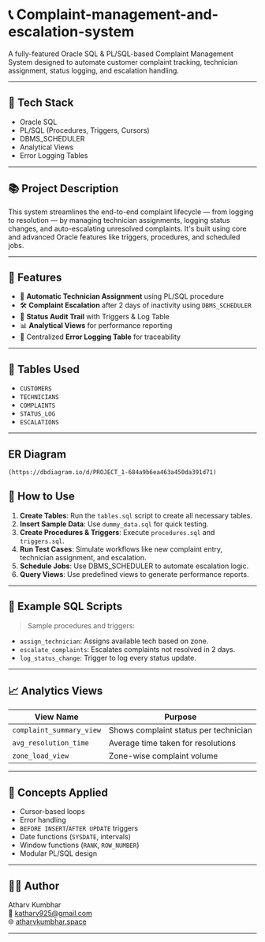 # 📞 Complaint-management-and-escalation-system

A fully-featured Oracle SQL & PL/SQL-based Complaint Management System designed to automate customer complaint tracking, technician assignment, status logging, and escalation handling.

---

## 🔧 Tech Stack

- Oracle SQL
- PL/SQL (Procedures, Triggers,  Cursors)
- DBMS_SCHEDULER
- Analytical Views
- Error Logging Tables

---

## 📚 Project Description

This system streamlines the end-to-end complaint lifecycle — from logging to resolution — by managing technician assignments, logging status changes, and auto-escalating unresolved complaints. It's built using core and advanced Oracle features like triggers, procedures, and scheduled jobs.

---

## 🧩 Features

- 🔄 **Automatic Technician Assignment** using PL/SQL procedure
- 🛠️ **Complaint Escalation** after 2 days of inactivity using `DBMS_SCHEDULER`
- 🧾 **Status Audit Trail** with Triggers & Log Table
- 📊 **Analytical Views** for performance reporting
- 🧪 Centralized **Error Logging Table** for traceability

---

## 📁 Tables Used

- `CUSTOMERS`
- `TECHNICIANS`
- `COMPLAINTS`
- `STATUS_LOG`
- `ESCALATIONS`


---

## ER Diagram
   `(https://dbdiagram.io/d/PROJECT_1-684a9b6ea463a450da391d71)`


## 🧪 How to Use

1. **Create Tables**: Run the `tables.sql` script to create all necessary tables.
2. **Insert Sample Data**: Use `dummy_data.sql` for quick testing.
3. **Create Procedures & Triggers**: Execute `procedures.sql` and `triggers.sql`.
4. **Run Test Cases**: Simulate workflows like new complaint entry, technician assignment, and escalation.
5. **Schedule Jobs**: Use DBMS_SCHEDULER to automate escalation logic.
6. **Query Views**: Use predefined views to generate performance reports.

---

## 📝 Example SQL Scripts

> Sample procedures and triggers:
- `assign_technician`: Assigns available tech based on zone.
- `escalate_complaints`: Escalates complaints not resolved in 2 days.
- `log_status_change`: Trigger to log every status update.

---

## 📈 Analytics Views

| View Name         | Purpose                                 |
|-------------------|------------------------------------------|
| `complaint_summary_view` | Shows complaint status per technician |
| `avg_resolution_time`    | Average time taken for resolutions   |
| `zone_load_view`         | Zone-wise complaint volume           |

---

## 🧠 Concepts Applied

- Cursor-based loops
- Error handling 
- `BEFORE INSERT`/`AFTER UPDATE` triggers
- Date functions (`SYSDATE`, intervals)
- Window functions (`RANK`, `ROW_NUMBER`)
- Modular PL/SQL design

---


## 👨‍💻 Author

Atharv Kumbhar  
📧 katharv925@gmail.com  
🌐 [atharvkumbhar.space](https://atharvkumbhar.space)

---
